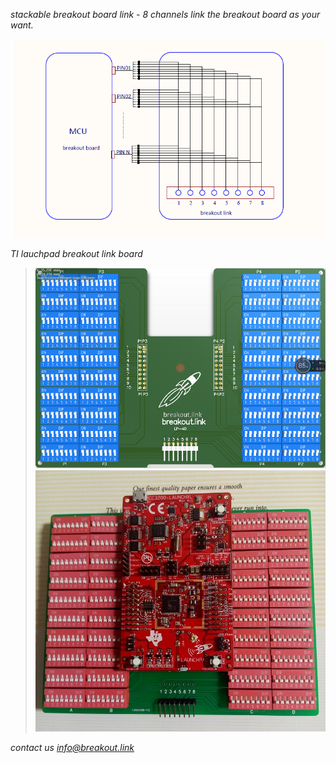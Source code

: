
*stackable breakout board link - 8 channels* *link the breakout board as your want.*

![description](/images/description.png)


*TI lauchpad breakout link board*
> ![description](/images/lp-40.png)
> ![lauchpad breakout link](/images/lp-40.jpg)

*contact us info@breakout.link*
